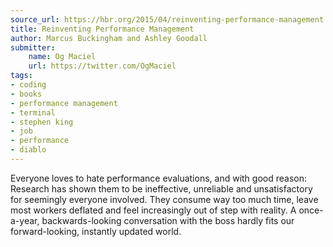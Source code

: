 ```yaml
---
source_url: https://hbr.org/2015/04/reinventing-performance-management
title: Reinventing Performance Management
author: Marcus Buckingham and Ashley Goodall
submitter:
    name: Og Maciel
    url: https://twitter.com/OgMaciel
tags:
- coding
- books
- performance management
- terminal
- stephen king
- job
- performance
- diablo
---
```


Everyone loves to hate performance evaluations, and with good reason: Research has shown them to be ineffective, unreliable and unsatisfactory for seemingly everyone involved. They consume way too much time, leave most workers deflated and feel increasingly out of step with reality. A once-a-year, backwards-looking conversation with the boss hardly fits our forward-looking, instantly updated world.
